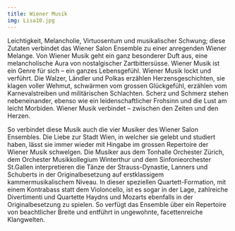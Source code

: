 ```yaml
---
title: Wiener Musik
img: Lisa10.jpg
---
```

Leichtigkeit, Melancholie, Virtuosentum und musikalischer Schwung; diese Zutaten verbindet das Wiener Salon Ensemble zu einer anregenden Wiener Melange. Von Wiener Musik geht ein ganz besonderer Duft aus, eine melancholische Aura von nostalgischer Zartbittersüsse. Wiener Musik ist ein Genre für sich – ein ganzes Lebensgefühl. Wiener Musik lockt und verführt. Die Walzer, Ländler und Polkas erzählen Herzensgeschichten, sie klagen voller Wehmut, schwärmen vom grossen Glückgefühl, erzählen vom Karnevalstreiben und militärischen Schlachten. Scherz und Schmerz stehen nebeneinander, ebenso wie ein leidenschaftlicher Frohsinn und die Lust am leicht Morbiden. Wiener Musik verbindet – zwischen den Zeiten und den Herzen.

So verbindet diese Musik auch die vier Musiker des Wiener Salon Ensembles. Die Liebe zur Stadt Wien, in welcher sie gelebt und studiert haben, lässt sie immer wieder mit Hingabe im grossen Repertoire der Wiener Musik schwelgen. Die Musiker aus dem Tonhalle Orchester Zürich, dem Orchester Musikkollegium Winterthur und dem Sinfonieorchester St.Gallen interpretieren die Tänze der Strauss-Dynastie, Lanners und Schuberts in der Originalbesetzung auf erstklassigem kammermusikalischem Niveau. In dieser speziellen Quartett-Formation, mit einem Kontrabass statt dem Violoncello, ist es sogar in der Lage, zahlreiche Divertimenti und Quartette Haydns und Mozarts ebenfalls in der Originalbesetzung zu spielen. So verfügt das Ensemble über ein Repertoire von beachtlicher Breite und entführt in ungewohnte, facettenreiche Klangwelten.
